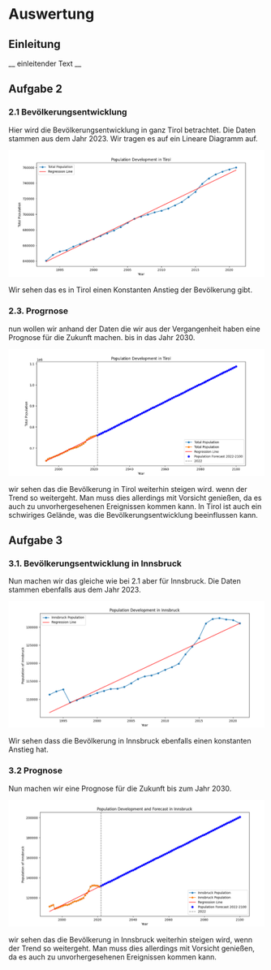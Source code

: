 # Auswertung 

## Einleitung

__ einleitender Text __

## Aufgabe 2

### 2.1 Bevölkerungsentwicklung

Hier wird die Bevölkerungsentwicklung in ganz Tirol betrachtet. Die Daten stammen aus dem Jahr 2023. 
Wir tragen es auf ein Lineare Diagramm auf.

![Bevölkerungsentwicklung von 1990 bis 2022 für ganz Tirol](image.png)

Wir sehen das es in Tirol einen Konstanten Anstieg der Bevölkerung gibt.

### 2.3. Progrnose

nun wollen wir anhand der Daten die wir aus der Vergangenheit haben eine Prognose für die Zukunft machen. bis in das Jahr 2030.

![Prognose der Bevölkerungsentwicklung bis 2100](image-1.png)

wir sehen das die Bevölkerung in Tirol weiterhin steigen wird. wenn der Trend so weitergeht. Man muss dies allerdings mit Vorsicht genießen, da es auch zu unvorhergesehenen Ereignissen kommen kann. In Tirol ist auch ein schwiriges Gelände, was die Bevölkerungsentwicklung beeinflussen kann.


## Aufgabe 3

### 3.1. Bevölkerungsentwicklung in Innsbruck

Nun machen wir das gleiche wie bei 2.1 aber für Innsbruck.  Die Daten stammen ebenfalls aus dem Jahr 2023.

![Bevölkerungsentwicklung für Innsburck](image-2.png)

Wir sehen dass die Bevölkerung in Innsbruck ebenfalls einen konstanten Anstieg hat.

### 3.2 Prognose

Nun machen wir eine Prognose für die Zukunft bis zum Jahr 2030.

![alt text](image-3.png)

wir sehen das die Bevölkerung in Innsbruck weiterhin steigen wird, wenn der Trend so weitergeht. Man muss dies allerdings mit Vorsicht genießen, da es auch zu unvorhergesehenen Ereignissen kommen kann.



